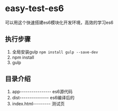 # easy-test-es6
可以用这个快速搭建es6模块化开发环境，高效的学习es6


## 执行步骤
1. 全局安装gulp   ```npm install gulp --save-dev```
1. npm install
2. gulp

## 目录介绍
1. app---------------- es6源代码
2. dist--------------- es6编译后的
3. index.html--------- 测试页


